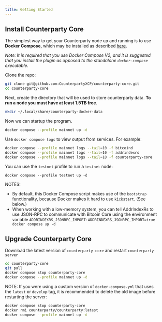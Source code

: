 ```yaml
---
title: Getting Started
---
```


## Install Counterparty Core

The simplest way to get your Counterparty node up and running is to use **Docker Compose**, which may be installed as described [here](https://docs.docker.com/compose/install/).

*Note: It is required that you use Docker Compose V2, and it is suggested that you install the plugin as opposed to the standalone `docker-compose` executable*.

Clone the repo:

```bash
git clone git@github.com:CounterpartyXCP/counterparty-core.git
cd counterparty-core
```

Next, create the directory that will be used to store counterparty data.
**To run a node you must have at least 1.5TB free.**
<!-- By default, the program will use: `~/.local/share/counterparty-docker-data`.
You can modify the parent directory (`~/.local/share`) by setting **`$COUNTERPARTY_DOCKER_DATA`**.
You will need to manually create the data directory even when using the default: -->

```bash
mkdir ~/.local/share/counterparty-docker-data
```

Now we can startup the program.

```bash
docker compose --profile mainnet up -d
```

Use `docker compose logs` to view output from services. For example:

```bash
docker compose --profile mainnet logs --tail=10 -f bitcoind
docker compose --profile mainnet logs --tail=10 -f addrindexrs
docker compose --profile mainnet logs --tail=10 -f counterparty-core
```

You can use the `testnet` profile to run a `testnet` node:

```
docker compose --profile testnet up -d
```

NOTES:
- By default, this Docker Compose script makes use of the `bootstrap` functionality, because Docker makes it hard to use `kickstart`. (See below.)
- When working with a low-memory system, you can tell AddrIndexRs to use JSON-RPC to communicate with Bitcoin Core using the environment variable `ADDRINDEXRS_JSONRPC_IMPORT`: `ADDRINDEXRS_JSONRPC_IMPORT=true docker compose up -d`

## Upgrade Counterparty Core

Download the latest version of `counterparty-core` and restart `counterparty-server`

```bash
cd counterparty-core
git pull
docker compose stop counterparty-core
docker compose --profile mainnet up -d
```

NOTE:
If you were using a custom version of `docker-compose.yml` that uses the `latest` or `develop` tag, it is recommended to delete the old image before restarting the server:

```bash
docker compose stop counterparty-core
docker rmi counterparty/counterparty:latest
docker compose --profile mainnet up -d
```
